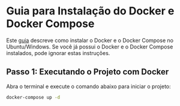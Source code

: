 # Guia para Instalação do Docker e Docker Compose

Este [guia](https://docs.docker.com/get-started/get-docker) descreve como instalar o Docker e o Docker Compose no Ubuntu/Windows. Se você já possui o Docker e o Docker Compose instalados, pode ignorar estas instruções.

## Passo 1: Executando o Projeto com Docker

Abra o terminal e execute o comando abaixo para iniciar o projeto:

```bash
docker-compose up -d
```
